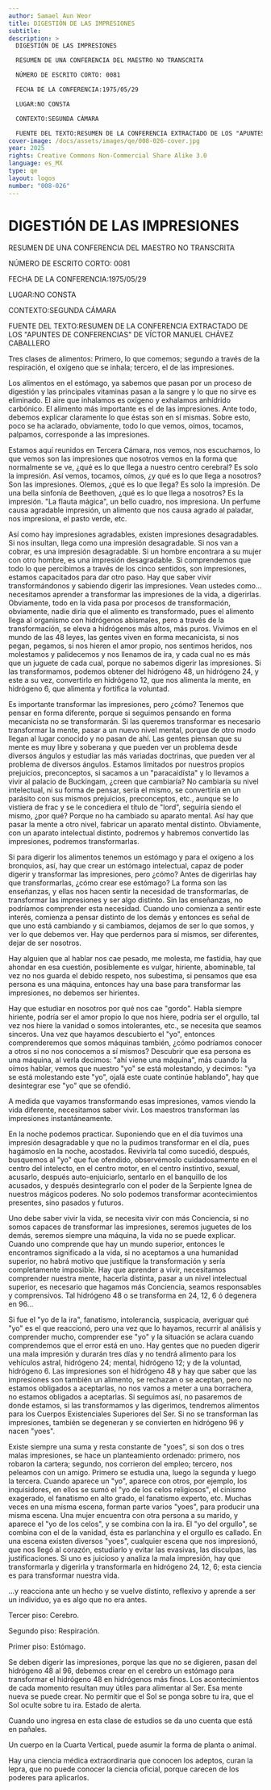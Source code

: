 ```yaml
---
author: Samael Aun Weor
title: DIGESTIÓN DE LAS IMPRESIONES
subtitle:
description: >
  DIGESTIÓN DE LAS IMPRESIONES

  RESUMEN DE UNA CONFERENCIA DEL MAESTRO NO TRANSCRITA

  NÚMERO DE ESCRITO CORTO: 0081

  FECHA DE LA CONFERENCIA:1975/05/29

  LUGAR:NO CONSTA

  CONTEXTO:SEGUNDA CÁMARA

  FUENTE DEL TEXTO:RESUMEN DE LA CONFERENCIA EXTRACTADO DE LOS "APUNTES DE CONFERENCIAS" DE VÍCTOR MANUEL CHÁVEZ CABALLERO
cover-image: /docs/assets/images/qe/008-026-cover.jpg
year: 2025
rights: Creative Commons Non-Commercial Share Alike 3.0
language: es_MX
type: qe
layout: logos
number: "008-026"
---
```

# DIGESTIÓN DE LAS IMPRESIONES

RESUMEN DE UNA CONFERENCIA DEL MAESTRO NO TRANSCRITA

NÚMERO DE ESCRITO CORTO: 0081

FECHA DE LA CONFERENCIA:1975/05/29

LUGAR:NO CONSTA

CONTEXTO:SEGUNDA CÁMARA

FUENTE DEL TEXTO:RESUMEN DE LA CONFERENCIA EXTRACTADO DE LOS "APUNTES DE CONFERENCIAS" DE VÍCTOR MANUEL CHÁVEZ CABALLERO

Tres clases de alimentos: Primero, lo que comemos; segundo a través de la respiración, el oxígeno que se inhala; tercero, el de las impresiones.

Los alimentos en el estómago, ya sabemos que pasan por un proceso de digestión y las principales vitaminas pasan a la sangre y lo que no sirve es eliminado. El aire que inhalamos es oxígeno y exhalamos anhídrido carbónico. El alimento más importante es el de las impresiones. Ante todo, debemos explicar claramente lo que éstas son en sí mismas. Sobre esto, poco se ha aclarado, obviamente, todo lo que vemos, oímos, tocamos, palpamos, corresponde a las impresiones.

Estamos aquí reunidos en Tercera Cámara, nos vemos, nos escuchamos, lo que vemos son las impresiones que nosotros vemos en la forma que normalmente se ve, ¿qué es lo que llega a nuestro centro cerebral? Es solo la impresión. Así vemos, tocamos, oímos, ¿y qué es lo que llega a nosotros? Son las impresiones. Olemos, ¿qué es lo que llega? Es solo la impresión. De una bella sinfonía de Beethoven, ¿qué es lo que llega a nosotros? Es la impresión. "La flauta mágica", un bello cuadro, nos impresiona. Un perfume causa agradable impresión, un alimento que nos causa agrado al paladar, nos impresiona, el pasto verde, etc.

Así como hay impresiones agradables, existen impresiones desagradables. Si nos insultan, llega como una impresión desagradable. Si nos van a cobrar, es una impresión desagradable. Si un hombre encontrara a su mujer con otro hombre, es una impresión desagradable. Si comprendemos que todo lo que percibimos a través de los cinco sentidos, son impresiones, estamos capacitados para dar otro paso. Hay que saber vivir transformándonos y sabiendo digerir las impresiones. Vean ustedes como... necesitamos aprender a transformar las impresiones de la vida, a digerirlas. Obviamente, todo en la vida pasa por procesos de transformación, obviamente, nadie diría que el alimento es transformado, pues el alimento llega al organismo con hidrógenos abismales, pero a través de la transformación, se eleva a hidrógenos más altos, más puros. Vivimos en el mundo de las 48 leyes, las gentes viven en forma mecanicista, si nos pegan, pegamos, si nos hieren el amor propio, nos sentimos heridos, nos molestamos y palidecemos y nos llenamos de ira, y cada cual no es más que un juguete de cada cual, porque no sabemos digerir las impresiones. Si las transformamos, podemos obtener del hidrógeno 48, un hidrógeno 24, y este a su vez, convertirlo en hidrógeno 12, que nos alimenta la mente, en hidrógeno 6, que alimenta y fortifica la voluntad.

Es importante transformar las impresiones, pero ¿cómo? Tenemos que pensar en forma diferente, porque si seguimos pensando en forma mecanicista no se transformarán. Si las queremos transformar es necesario transformar la mente, pasar a un nuevo nivel mental, porque de otro modo llegan al lugar conocido y no pasan de ahí. Las gentes piensan que su mente es muy libre y soberana y que pueden ver un problema desde diversos ángulos y estudiar las más variadas doctrinas, que pueden ver al problema de diversos ángulos. Estamos limitados por nuestros propios prejuicios, preconceptos, si sacamos a un "paracaidísta" y lo llevamos a vivir al palacio de Buckingam, ¿creen que cambiaría? No cambiaría su nivel intelectual, ni su forma de pensar, sería el mismo, se convertiría en un parásito con sus mismos prejuicios, preconceptos, etc., aunque se lo vistiera de frac y se le concediera el título de "lord", seguiría siendo el mismo, ¿por qué? Porque no ha cambiado su aparato mental. Así hay que pasar la mente a otro nivel, fabricar un aparato mental distinto. Obviamente, con un aparato intelectual distinto, podremos y habremos convertido las impresiones, podremos transformarlas.

Si para digerir los alimentos tenemos un estómago y para el oxígeno a los bronquios, así, hay que crear un estómago intelectual, capaz de poder digerir y transformar las impresiones, pero ¿cómo? Antes de digerirlas hay que transformarlas, ¿cómo crear ese estómago? La forma son las enseñanzas, y ellas nos hacen sentir la necesidad de transformarlas, de transformar las impresiones y ser algo distinto. Sin las enseñanzas, no podríamos comprender esta necesidad. Cuando uno comienza a sentir este interés, comienza a pensar distinto de los demás y entonces es señal de que uno está cambiando y si cambiamos, dejamos de ser lo que somos, y ver lo que debemos ver. Hay que perdernos para sí mismos, ser diferentes, dejar de ser nosotros.

Hay alguien que al hablar nos cae pesado, me molesta, me fastidia, hay que ahondar en esa cuestión, posiblemente es vulgar, hiriente, abominable, tal vez no nos guarda el debido respeto, nos subestima, si pensamos que esa persona es una máquina, entonces hay una base para transformar las impresiones, no debemos ser hirientes.

Hay que estudiar en nosotros por qué nos cae "gordo". Habla siempre hiriente, podría ser el amor propio lo que nos hiere, podría ser el orgullo, tal vez nos hiere la vanidad o somos intolerantes, etc., se necesita que seamos sinceros. Una vez que hayamos descubierto el "yo", entonces comprenderemos que somos máquinas también, ¿cómo podríamos conocer a otros si no nos conocemos a sí mismos? Descubrir que esa persona es una máquina, al verla decimos: "ahí viene una máquina", más cuando la oímos hablar, vemos que nuestro "yo" se está molestando, y decimos: "ya se está molestando este "yo", ojalá este cuate continúe hablando", hay que desintegrar ese "yo" que se ofendió.

A medida que vayamos transformando esas impresiones, vamos viendo la vida diferente, necesitamos saber vivir. Los maestros transforman las impresiones instantáneamente.

En la noche podemos practicar. Suponiendo que en el día tuvimos una impresión desagradable y que no la pudimos transformar en el día, pues hagámoslo en la noche, acostados. Revivirla tal como sucedió, después, busquemos al "yo" que fue ofendido, observémoslo cuidadosamente en el centro del intelecto, en el centro motor, en el centro instintivo, sexual, acusarlo, después auto-enjuiciarlo, sentarlo en el banquillo de los acusados, y después desintegrarlo con el poder de la Serpiente Ignea de nuestros mágicos poderes. No solo podemos transformar acontecimientos presentes, sino pasados y futuros.

Uno debe saber vivir la vida, se necesita vivir con más Conciencia, si no somos capaces de transformar las impresiones, seremos juguetes de los demás, seremos siempre una máquina, la vida no se puede explicar. Cuando uno comprende que hay un mundo superior, entonces le encontramos significado a la vida, si no aceptamos a una humanidad superior, no habrá motivo que justifique la transformación y sería completamente imposible. Hay que aprender a vivir, necesitamos comprender nuestra mente, hacerla distinta, pasar a un nivel intelectual superior, es necesario que hagamos más Conciencia, seamos responsables y comprensivos. Tal hidrógeno 48 o se transforma en 24, 12, 6 ó degenera en 96...

Si fue el "yo de la ira", fanatismo, intolerancia, suspicacia, averiguar qué "yo" es el que reaccionó, pero una vez que lo hayamos, recurrir al análisis y comprender mucho, comprender ese "yo" y la situación se aclara cuando comprendemos que el error está en uno. Hay gentes que no pueden digerir una mala impresión y durarán tres días y no tendrá alimento para los vehículos astral, hidrógeno 24; mental, hidrógeno 12; y de la voluntad, hidrógeno 6. Las impresiones son el hidrógeno 48 y hay que saber que las impresiones son también un alimento, se rechazan o se aceptan, pero no estamos obligados a aceptarlas, no nos vamos a meter a una borrachera, no estamos obligados a aceptarlas. Si seguimos así, no pasaremos de donde estamos, si las transformamos y las digerimos, tendremos alimentos para los Cuerpos Existenciales Superiores del Ser. Si no se transforman las impresiones, también se degeneran y se convierten en hidrógeno 96 y nacen "yoes".

Existe siempre una suma y resta constante de "yoes", si son dos o tres malas impresiones, se hace un planteamiento ordenado: primero, nos robaron la cartera; segundo, nos corrieron del empleo; tercero, nos peleamos con un amigo. Primero se estudia una, luego la segunda y luego la tercera. Cuando aparece un "yo", aparece con otros, por ejemplo, los inquisidores, en ellos se sumó el "yo de los celos religiosos", el cinismo exagerado, el fanatismo en alto grado, el fanatismo experto, etc. Muchas veces en una misma escena, forman parte varios "yoes", para producir una misma escena. Una mujer encuentra con otra persona a su marido, y aparece el "yo de los celos", y se combina con la ira. El "yo del orgullo", se combina con el de la vanidad, ésta es parlanchina y el orgullo es callado. En una escena existen diversos "yoes", cualquier escena que nos impresionó, que nos llegó al corazón, estudiarlo y evitar las evasivas, las disculpas, las justificaciones. Si uno es juicioso y analiza la mala impresión, hay que transformarla y digerirla y transformarla en hidrógeno 24, 12, 6; esta ciencia es para transformar nuestra vida.

...y reacciona ante un hecho y se vuelve distinto, reflexivo y aprende a ser un individuo, ya es algo que no era antes.

Tercer piso: Cerebro.

Segundo piso: Respiración.

Primer piso: Estómago.

Se deben digerir las impresiones, porque las que no se digieren, pasan del hidrógeno 48 al 96, debemos crear en el cerebro un estómago para transformar el hidrógeno 48 en hidrógenos más finos. Los acontecimientos de cada momento resultan muy útiles para alimentar al Ser. Esa mente nueva se puede crear. No permitir que el Sol se ponga sobre tu ira, que el Sol oculte sobre tu ira. Estado de alerta.

Cuando uno ingresa en esta clase de estudios se da uno cuenta que está en pañales.

Un cuerpo en la Cuarta Vertical, puede asumir la forma de planta o animal.

Hay una ciencia médica extraordinaria que conocen los adeptos, curan la lepra, que no puede conocer la ciencia oficial, porque carecen de los poderes para aplicarlos.

